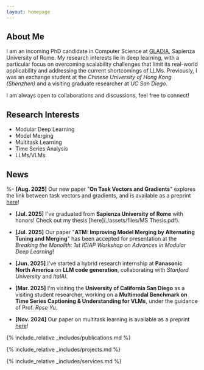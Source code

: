 ```yaml
---
layout: homepage
---
```


## About Me

I am an incoming PhD candidate in Computer Science at [GLADIA](https://gladia.di.uniroma1.it/#about), Sapienza University of Rome. My research interests lie in deep learning, with a particular focus on overcoming scalability challenges that limit its real-world applicability and addressing the current shortcomings of LLMs. Previously, I was an exchange student at the *Chinese University of Hong Kong (Shenzhen)* and a visiting graduate researcher at *UC San Diego*.

I am always open to collaborations and discussions, feel free to connect!

## Research Interests

- Modular Deep Learning
- Model Merging
- Multitask Learning
- Time Series Analysis
- LLMs/VLMs

## News

%- **[Aug. 2025]** Our new paper "**On Task Vectors and Gradients**" explores the link between task vectors and gradients, and is available as a preprint [here](https://arxiv.org/pdf/2508.16082)!  

- **[Jul. 2025]** I've graduated from **Sapienza University of Rome** with honors! Check out my thesis [here](./assets/files/MS Thesis.pdf).

- **[Jul. 2025]** Our paper "**ATM: Improving Model Merging by Alternating Tuning and Merging**" has been accepted for presentation at the *Breaking the Monolith: 1st ICIAP Workshop on Advances in Modular Deep Learning*!

- **[Jun. 2025]** I've started a hybrid research internship at **Panasonic North America** on **LLM code generation**, collaborating with *Stanford University* and *ItalAI*. 

- **[Mar. 2025]** I'm visiting the **University of California San Diego** as a visiting student researcher, working on a **Multimodal Benchmark on Time Series Captioning & Understanding for VLMs**, under the guidance of Prof. *Rose Yu*.

- **[Nov. 2024]** Our paper on multitask learning is available as a preprint [here](https://arxiv.org/pdf/2411.03055)!


{% include_relative _includes/publications.md %}

{% include_relative _includes/projects.md %}

{% include_relative _includes/services.md %}
